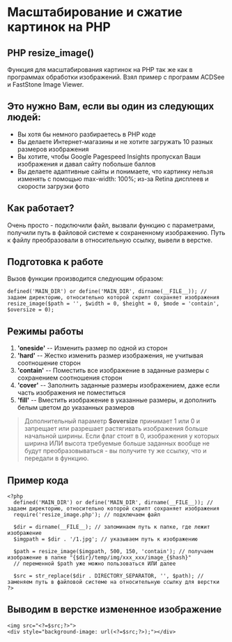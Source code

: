 # Масштабирование и сжатие картинок на PHP

## PHP resize_image()
Функция для масштабирования картинок на PHP так же как в программах обработки изображений. Взял пример с программ ACDSee и FastStone Image Viewer.


## Это нужно Вам, если вы один из следующих людей:
- Вы хотя бы немного разбираетесь в PHP коде
- Вы делаете Интернет-магазины и не хотите загружать 10 разных размеров изображения
- Вы хотите, чтобы Google Pagespeed Insights пропускал Ваши изображения и давал сайту побольше баллов
- Вы делаете адаптивные сайты и понимаете, что картинку нельзя изменять с помощью max-width: 100%; из-за Retina дисплеев и скорости загрузки фото


## Как работает?
Очень просто - подключили файл, вызвали функцию с параметрами, получили путь в файловой системе к сохраненному изображению. Путь к файлу преобразовали в относительную ссылку, вывели в верстке.


## Подготовка к работе
Вызов функции производится следующим образом:
```
defined('MAIN_DIR') or define('MAIN_DIR', dirname(__FILE__)); // задаем директорию, относительно которой скрипт сохраняет изображения
resize_image($path = '', $width = 0, $height = 0, $mode = 'contain', $oversize = 0);
```


## Режимы работы
1. **'oneside'** -- Изменить размер по одной из сторон
2. **'hard'** -- Жестко изменить размер изображения, не учитывая соотношение сторон
3. **'contain'** -- Поместить все изображение в заданные размеры с сохранением соотношения сторон
4. **'cover'** -- Заполнить заданные размеры изображением, даже если часть изображения не поместиться
5. **'fill'** -- Вместить изображение в указанные размеры, и дополнить белым цветом до указанных размеров 

> Дополнительный параметр **$oversize** принимает 1 или 0 и запрещает или разрешает растягивать изображения больше начальной ширины. Если флаг стоит в 0, изображения у которых ширина ИЛИ высота требуемые больше заданных вообще не будут преобразовываться - вы получите ту же ссылку, что и передали в функцию.


## Пример кода
```
<?php
  defined('MAIN_DIR') or define('MAIN_DIR', dirname(__FILE__)); // задаем директорию, относительно которой скрипт сохраняет изображения
  require('resize_image.php'); // подключаем файл
  
  $dir = dirname(__FILE__); // запоминаем путь к папке, где лежит изображение
  $imgpath = $dir . '/1.jpg'; // указываем путь к изображению
  
  $path = resize_image($imgpath, 500, 150, 'contain'); // получаем изображение в папке "{$dir}/temp/img/xxx_xxx/image_{$hash}"
  // переменной $path уже можно пользоваться ИЛИ далее
  
  $src = str_replace($dir . DIRECTORY_SEPARATOR, '', $path); // заменяем путь в файловой системе на относительную ссылку для верстки
?>
```


## Выводим в верстке измененное изображение
```
<img src="<?=$src;?>">
<div style="background-image: url(<?=$src;?>);"></div>
```
